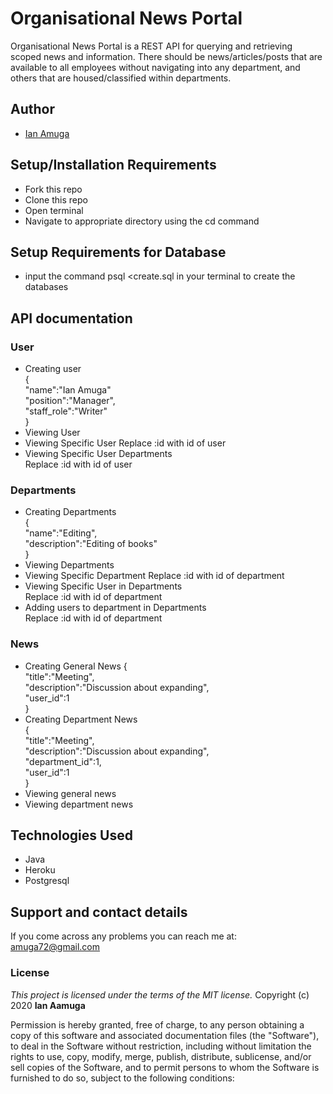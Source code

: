 # Organisational News Portal

Organisational News Portal is a REST API for querying and retrieving scoped news and information.
There should be news/articles/posts that are available to all employees without navigating 
into any department, and others that are housed/classified within departments.

## Author
- [Ian Amuga](https://github.com/ian-mamen)

## Setup/Installation Requirements
* Fork this repo
* Clone this repo 
* Open terminal
* Navigate to appropriate directory using the cd command

## Setup Requirements for Database
* input the command psql <create.sql in your terminal to create the databases


## API documentation
### User
* Creating user  
{ \
  "name":"Ian Amuga"\
  "position":"Manager",\
  "staff_role":"Writer"\
 }
 * Viewing User  
 * Viewing Specific User 
 Replace :id with id of user
 * Viewing Specific User Departments  
 Replace :id with id of user
 
 ### Departments
 * Creating Departments  
{ \
  "name":"Editing",\
  "description":"Editing of books"\
 }
 * Viewing Departments  
 * Viewing Specific Department 
 Replace :id with id of department
 * Viewing Specific User in Departments  
 Replace :id with id of department
 * Adding users to department in Departments  
 Replace :id with id of department
 
 ### News
 * Creating General News
{ \
  "title":"Meeting",\
  "description":"Discussion about expanding",\
  "user_id":1 \
 }
 * Creating Department News \
{ \
  "title":"Meeting",\
  "description":"Discussion about expanding",\
  "department_id":1, \
  "user_id":1 \
 }
 * Viewing general news   
 * Viewing department news 
 

## Technologies Used
* Java
* Heroku
* Postgresql
## Support and contact details
If you come across any problems you can reach me at: amuga72@gmail.com

### License
*This project is licensed under the terms of the MIT license.*
Copyright (c) 2020 **Ian Aamuga**

Permission is hereby granted, free of charge, to any person obtaining a copy
of this software and associated documentation files (the "Software"), to deal
in the Software without restriction, including without limitation the rights
to use, copy, modify, merge, publish, distribute, sublicense, and/or sell
copies of the Software, and to permit persons to whom the Software is
furnished to do so, subject to the following conditions:
